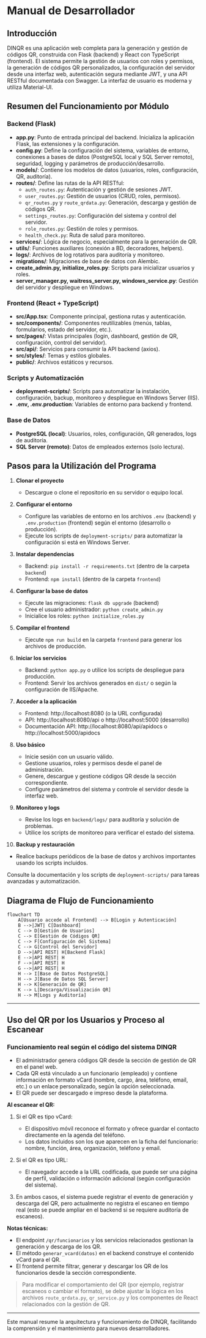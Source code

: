 # Manual de Desarrollador

## Introducción
DINQR es una aplicación web completa para la generación y gestión de códigos QR, construida con Flask (backend) y React con TypeScript (frontend). El sistema permite la gestión de usuarios con roles y permisos, la generación de códigos QR personalizados, la configuración del servidor desde una interfaz web, autenticación segura mediante JWT, y una API RESTful documentada con Swagger. La interfaz de usuario es moderna y utiliza Material-UI.

## Resumen del Funcionamiento por Módulo

### Backend (Flask)
- **app.py**: Punto de entrada principal del backend. Inicializa la aplicación Flask, las extensiones y la configuración.
- **config.py**: Define la configuración del sistema, variables de entorno, conexiones a bases de datos (PostgreSQL local y SQL Server remoto), seguridad, logging y parámetros de producción/desarrollo.
- **models/**: Contiene los modelos de datos (usuarios, roles, configuración, QR, auditoría).
- **routes/**: Define las rutas de la API RESTful:
  - `auth_routes.py`: Autenticación y gestión de sesiones JWT.
  - `user_routes.py`: Gestión de usuarios (CRUD, roles, permisos).
  - `qr_routes.py` y `route_qrdata.py`: Generación, descarga y gestión de códigos QR.
  - `settings_routes.py`: Configuración del sistema y control del servidor.
  - `role_routes.py`: Gestión de roles y permisos.
  - `health_check.py`: Ruta de salud para monitoreo.
- **services/**: Lógica de negocio, especialmente para la generación de QR.
- **utils/**: Funciones auxiliares (conexión a BD, decoradores, helpers).
- **logs/**: Archivos de log rotativos para auditoría y monitoreo.
- **migrations/**: Migraciones de base de datos con Alembic.
- **create_admin.py, initialize_roles.py**: Scripts para inicializar usuarios y roles.
- **server_manager.py, waitress_server.py, windows_service.py**: Gestión del servidor y despliegue en Windows.

### Frontend (React + TypeScript)
- **src/App.tsx**: Componente principal, gestiona rutas y autenticación.
- **src/components/**: Componentes reutilizables (menús, tablas, formularios, estado del servidor, etc.).
- **src/pages/**: Vistas principales (login, dashboard, gestión de QR, configuración, control del servidor).
- **src/api/**: Servicios para consumir la API backend (axios).
- **src/styles/**: Temas y estilos globales.
- **public/**: Archivos estáticos y recursos.

### Scripts y Automatización
- **deployment-scripts/**: Scripts para automatizar la instalación, configuración, backup, monitoreo y despliegue en Windows Server (IIS).
- **.env, .env.production**: Variables de entorno para backend y frontend.

### Base de Datos
- **PostgreSQL (local)**: Usuarios, roles, configuración, QR generados, logs de auditoría.
- **SQL Server (remoto)**: Datos de empleados externos (solo lectura).

## Pasos para la Utilización del Programa

1. **Clonar el proyecto**
   - Descargue o clone el repositorio en su servidor o equipo local.

2. **Configurar el entorno**
   - Configure las variables de entorno en los archivos `.env` (backend) y `.env.production` (frontend) según el entorno (desarrollo o producción).
   - Ejecute los scripts de `deployment-scripts/` para automatizar la configuración si está en Windows Server.

3. **Instalar dependencias**
   - Backend: `pip install -r requirements.txt` (dentro de la carpeta `backend`)
   - Frontend: `npm install` (dentro de la carpeta `frontend`)

4. **Configurar la base de datos**
   - Ejecute las migraciones: `flask db upgrade` (backend)
   - Cree el usuario administrador: `python create_admin.py`
   - Inicialice los roles: `python initialize_roles.py`

5. **Compilar el frontend**
   - Ejecute `npm run build` en la carpeta `frontend` para generar los archivos de producción.

6. **Iniciar los servicios**
   - Backend: `python app.py` o utilice los scripts de despliegue para producción.
   - Frontend: Servir los archivos generados en `dist/` o según la configuración de IIS/Apache.

7. **Acceder a la aplicación**
   - Frontend: http://localhost:8080 (o la URL configurada)
   - API: http://localhost:8080/api o http://localhost:5000 (desarrollo)
   - Documentación API: http://localhost:8080/api/apidocs o http://localhost:5000/apidocs

8. **Uso básico**
   - Inicie sesión con un usuario válido.
   - Gestione usuarios, roles y permisos desde el panel de administración.
   - Genere, descargue y gestione códigos QR desde la sección correspondiente.
   - Configure parámetros del sistema y controle el servidor desde la interfaz web.

9. **Monitoreo y logs**
   - Revise los logs en `backend/logs/` para auditoría y solución de problemas.
   - Utilice los scripts de monitoreo para verificar el estado del sistema.

10. **Backup y restauración**
   - Realice backups periódicos de la base de datos y archivos importantes usando los scripts incluidos.

Consulte la documentación y los scripts de `deployment-scripts/` para tareas avanzadas y automatización.

## Diagrama de Flujo de Funcionamiento

```mermaid
flowchart TD
    A[Usuario accede al Frontend] --> B[Login y Autenticación]
    B -->|JWT| C[Dashboard]
    C --> D[Gestión de Usuarios]
    C --> E[Gestión de Códigos QR]
    C --> F[Configuración del Sistema]
    C --> G[Control del Servidor]
    D -->|API REST| H[Backend Flask]
    E -->|API REST| H
    F -->|API REST| H
    G -->|API REST| H
    H --> I[Base de Datos PostgreSQL]
    H --> J[Base de Datos SQL Server]
    H --> K[Generación de QR]
    K --> L[Descarga/Visualización QR]
    H --> M[Logs y Auditoría]
```

---

## Uso del QR por los Usuarios y Proceso al Escanear


### Funcionamiento real según el código del sistema DINQR

- El administrador genera códigos QR desde la sección de gestión de QR en el panel web.
- Cada QR está vinculado a un funcionario (empleado) y contiene información en formato vCard (nombre, cargo, área, teléfono, email, etc.) o un enlace personalizado, según la opción seleccionada.
- El QR puede ser descargado e impreso desde la plataforma.

**Al escanear el QR:**

1. Si el QR es tipo vCard:
   - El dispositivo móvil reconoce el formato y ofrece guardar el contacto directamente en la agenda del teléfono.
   - Los datos incluidos son los que aparecen en la ficha del funcionario: nombre, función, área, organización, teléfono y email.

2. Si el QR es tipo URL:
   - El navegador accede a la URL codificada, que puede ser una página de perfil, validación o información adicional (según configuración del sistema).

3. En ambos casos, el sistema puede registrar el evento de generación y descarga del QR, pero actualmente no registra el escaneo en tiempo real (esto se puede ampliar en el backend si se requiere auditoría de escaneos).

**Notas técnicas:**
- El endpoint `/qr/funcionarios` y los servicios relacionados gestionan la generación y descarga de los QR.
- El método `generar_vcard(datos)` en el backend construye el contenido vCard para el QR.
- El frontend permite filtrar, generar y descargar los QR de los funcionarios desde la sección correspondiente.

> Para modificar el comportamiento del QR (por ejemplo, registrar escaneos o cambiar el formato), se debe ajustar la lógica en los archivos `route_qrdata.py`, `qr_service.py` y los componentes de React relacionados con la gestión de QR.

---

Este manual resume la arquitectura y funcionamiento de DINQR, facilitando la comprensión y el mantenimiento para nuevos desarrolladores.
